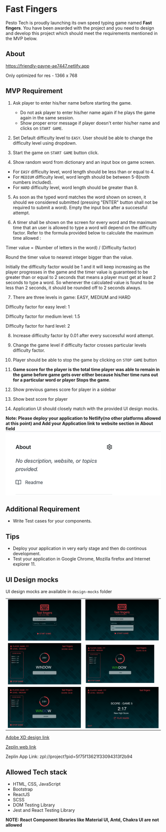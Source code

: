 # Fast Fingers

Pesto Tech is proudly launching its own speed typing game named **Fast fingers**. You have been awarded with the project and you need to design and develop this project which should
meet the requirements mentioned in the MVP below.

## About
https://friendly-payne-ae7447.netlify.app

Only optimized for res - 1366 x 768

## MVP Requirement

1. Ask player to enter his/her name before starting the game.

   - Do not ask player to enter his/her name again if he plays the game again in the same session.
   - Show proper error message if player doesn't enter his/her name and clicks on `START GAME`.

2. Set Default difficulty level to `EASY`. User should be able to change the difficulty level using dropdown.
3. Start the game on `START GAME` button click.

4. Show random word from dictionary and an input box on game screen.

- For `EASY` difficulty level, word length should be less than or equal to 4.
- For `MEDIUM` difficulty level, word length should be between 5-8(noth numbers included).
- For `HARD` difficulty level, word length should be greater than 8.

5. As soon as the typed word matches the word shown on screen, it should we considered submitted (pressing "ENTER" button shall not be required to submit a word). Empty the input box after a successful attempt.

6. A timer shall be shown on the screen for every word and the maximum time that an user is allowed to type a word will depend on the difficulty factor. Refer to the formula provided below to calculate the maximum time allowed :

Timer value = (Number of letters in the word) / (Difficulty factor)

Round the timer value to nearest integer bigger than the value.

Initially the difficulty factor would be 1 and it will keep increasing as the player progresses in the game and the timer value is guaranteed to be greater than or equal to 2 seconds that means a player must get at least 2 seconds to type a word. So whenever the calculated value is found to be less than 2 seconds, it should be rounded off to 2 seconds always.

7. There are three levels in game: EASY, MEDIUM and HARD

Difficulty factor for easy level: 1

Difficulty factor for medium level: 1.5

Difficulty factor for hard level: 2

8. Increase difficulty factor by 0.01 after every successful word attempt.

9. Change the game level if difficulty factor crosses particular levels difficulty factor.

10. Player should be able to stop the game by clicking on `STOP GAME` button
11. **Game score for the player is the total time player was able to remain in the game before game gets over either because his/her time runs out for a particular word or player Stops the game**.
12. Show previous games score for player in a sidebar

13. Show best score for player
14. Application UI should closely match with the provided UI design mocks.

**Note: Please deploy your application to Netlify(no other platforms allowed at this point) and Add your Application link to website section in About field**
![](public/about.png)

## Additional Requirement

- Write Test cases for your components.

## Tips

- Deploy your application in very early stage and then do continous development.
- Test your application in Google Chrome, Mozilla firefox and Internet explorer 11.

## UI Design mocks

UI design mocks are available in `design-mocks` folder

|                         |                         |
| :---------------------: | :---------------------: |
| ![](design-mocks/1.png) | ![](design-mocks/2.png) |
| ![](design-mocks/3.png) | ![](design-mocks/4.png) |
| ![](design-mocks/5.png) | ![](design-mocks/6.png) |

[Adobe XD design link](https://drive.google.com/file/d/1qYhb8cNdXoBnD9rxoDcWF4DmTEpQX35n/view?usp=sharing)

[Zeplin web link](https://zpl.io/a710mxj)

Zeplin App Link: zpl://project?pid=5f75f13621f33094313f2b94

## Allowed Tech stack

- HTML, CSS, JavaScript
- Bootstrap
- ReactJS
- SCSS
- DOM Testing Library
- Jest and React Testing Library

**NOTE: React Component libraries like Material UI, Antd, Chakra UI are not allowed**
